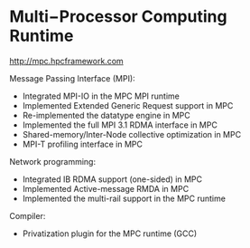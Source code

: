 # Multi−Processor Computing Runtime

http://mpc.hpcframework.com

Message Passing Interface (MPI):
- Integrated MPI-IO in the MPC MPI runtime
- Implemented Extended Generic Request support in MPC
- Re-implemented the datatype engine in MPC
- Implemented the full MPI 3.1 RDMA interface in MPC
- Shared-memory/Inter-Node collective optimization in MPC
- MPI-T profiling interface in MPC

Network programming:
 - Integrated IB RDMA support (one-sided) in MPC
 - Implemented Active-message RMDA in MPC
 - Implemented the multi-rail support in the MPC runtime

Compiler:
 - Privatization plugin for the MPC runtime (GCC)